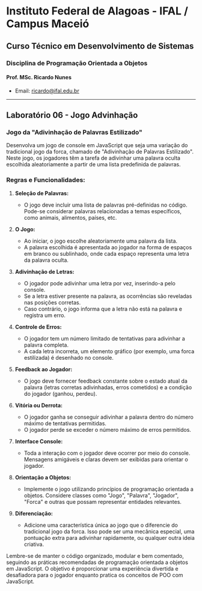 # Instituto Federal de Alagoas - IFAL / Campus Maceió
## Curso Técnico em Desenvolvimento de Sistemas
### Disciplina de Programação Orientada a Objetos
#### Prof. MSc. Ricardo Nunes
- Email: ricardo@ifal.edu.br

---

## Laboratório 06 - Jogo Advinhação
### Jogo da "Adivinhação de Palavras Estilizado"

Desenvolva um jogo de console em JavaScript que seja uma variação do tradicional jogo da forca, chamado de "Adivinhação de Palavras Estilizado". Neste jogo, os jogadores têm a tarefa de adivinhar uma palavra oculta escolhida aleatoriamente a partir de uma lista predefinida de palavras.

### Regras e Funcionalidades:

1. **Seleção de Palavras:**
   - O jogo deve incluir uma lista de palavras pré-definidas no código. Pode-se considerar palavras relacionadas a temas específicos, como animais, alimentos, países, etc.

2. **O Jogo:**
   - Ao iniciar, o jogo escolhe aleatoriamente uma palavra da lista.
   - A palavra escolhida é apresentada ao jogador na forma de espaços em branco ou sublinhado, onde cada espaço representa uma letra da palavra oculta.

3. **Adivinhação de Letras:**
   - O jogador pode adivinhar uma letra por vez, inserindo-a pelo console.
   - Se a letra estiver presente na palavra, as ocorrências são reveladas nas posições corretas.
   - Caso contrário, o jogo informa que a letra não está na palavra e registra um erro.

4. **Controle de Erros:**
   - O jogador tem um número limitado de tentativas para adivinhar a palavra completa.
   - A cada letra incorreta, um elemento gráfico (por exemplo, uma forca estilizada) é desenhado no console.

5. **Feedback ao Jogador:**
   - O jogo deve fornecer feedback constante sobre o estado atual da palavra (letras corretas adivinhadas, erros cometidos) e a condição do jogador (ganhou, perdeu).

6. **Vitória ou Derrota:**
   - O jogador ganha se conseguir adivinhar a palavra dentro do número máximo de tentativas permitidas.
   - O jogador perde se exceder o número máximo de erros permitidos.

7. **Interface Console:**
   - Toda a interação com o jogador deve ocorrer por meio do console. Mensagens amigáveis e claras devem ser exibidas para orientar o jogador.

8. **Orientação a Objetos:**
   - Implemente o jogo utilizando princípios de programação orientada a objetos. Considere classes como "Jogo", "Palavra", "Jogador", "Forca" e outras que possam representar entidades relevantes.

9. **Diferenciação:**
   - Adicione uma característica única ao jogo que o diferencie do tradicional jogo da forca. Isso pode ser uma mecânica especial, uma pontuação extra para adivinhar rapidamente, ou qualquer outra ideia criativa.

Lembre-se de manter o código organizado, modular e bem comentado, seguindo as práticas recomendadas de programação orientada a objetos em JavaScript. O objetivo é proporcionar uma experiência divertida e desafiadora para o jogador enquanto pratica os conceitos de POO com JavaScript.
